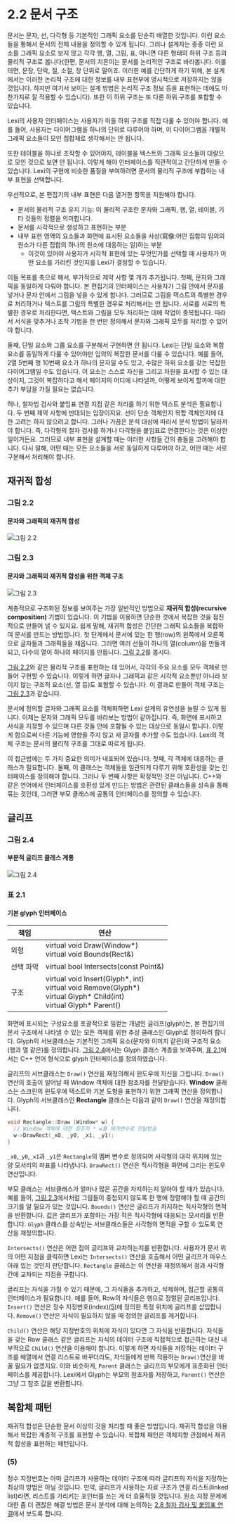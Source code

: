 # 2.2 문서 구조
문서는 문자, 선, 다각형 등 기본적인 그래픽 요소를 단순히 배열한 것입니다. 이런 요소들을 통해서 문서의 전체 내용을 정의할 수 있게 됩니다. 그러나 설계자는 종종 이런 요소를 그래픽 요소로 보지 않고 각각 행, 열, 그림, 표, 아니면 다른 형태의 하위 구조 등의 물리적 구조로 봅니다(한편, 문서의 지은이는 문서를 논리적인 구조로 바라봅니다. 이를테면, 문장, 단락, 절, 소절, 장 단위로 말이죠. 이러한 예를 간단하게 하기 위해, 본 설계에서는 이러한 논리적 구조에 대한 정보를 내부 표현부에 명시적으로 저장하지는 않을 것입니다. 하지만 여기서 보이는 설계 방법은 논리적 구조 정보 등을 표현하는 데에도 마찬가지로 잘 적용할 수 있습니다). 또한 이 하위 구조는 또 다른 하위 구조를 포함할 수 있습니다.

Lexi의 사용자 인터페이스는 사용자가 이들 하위 구조를 직접 다룰 수 있어야 합니다. 예를 들어, 사용자는 다이어그램을 하나의 단위로 다루어야 하며, 이 다이어그램을 개별적 그래픽 요소들이 모인 집합체로 생각해서는 안 됩니다.

또한 테이블을 하나로 조작할 수 있어야지, 테이블을 텍스트와 그래픽 요소들이 대량으로 모인 것으로 보면 안 됩니다. 이렇게 해야 인터페이스를 직관적이고 간단하게 만들 수 있습니다. Lexi의 구현에 비슷한 품질을 부여하려면 문서의 물리적 구조에 부합하는 내부 표현을 선택합니다.

우선적으로, 본 편집기의 내부 표현은 다음 열거한 항목을 지원해야 합니다.

- 문서의 물리적 구조 유지 기능: 이 물리적 구조란 문자와 그래픽, 행, 열, 테이블, 기타 것들의 정렬을 의미합니다.
- 문서를 시각적으로 생성하고 표현하는 부분
- 내부 표현 영역의 요소들과 화면에 표시된 요소들을 사상(寫像:어떤 집합의 임의의 원소가 다른 집합의 하나의 원소에 대응하는 일)하는 부분
  - 이것이 있어야 사용자가 시각적 표현에 있는 무엇인가를 선택할 때 사용자가 어떤 요소를 가리킨 것인지를 Lexi가 결정할 수 있습니다.

이들 목표를 축으로 해서, 부가적으로 제약 사항 몇 개가 추가됩니다. 첫째, 문자와 그래픽을 동일하게 다뤄야 합니다. 본 편집기의 인터페이스는 사용자가 그림 안에서 문자를 넣거나 문자 안에서 그림을 넣을 수 있게 합니다. 그러므로 그림을 텍스트의 특별한 경우로 처리하거나 텍스트를 그림의 특별한 경우로 처리해서는 안 됩니다. 서로를 서로의 특별한 경우로 처리한다면, 텍스트와 그림을 모두 처리하는 데에 작업이 중복됩니다. 따라서 서식을 맞추거나 조작 기법을 한 번만 정의해서 문자와 그래픽 모두를 처리할 수 있어야 합니다.

둘째, 단일 요소와 그룹 요소를 구분해서 구현하면 안 됩니다. Lexi는 단일 요소와 복합 요소를 동일하게 다룰 수 있어야만 임의의 복잡한 문서를 다룰 수 있습니다. 예를 들어, 2열 5번째 행 10번째 요소가 하나의 문자일 수도 있고, 수많은 하위 요소를 갖는 복잡한 다이어그램일 수도 있습니다. 이 요소는 스스로 자신을 그리고 차원을 표시할 수 있는 대상이지, 그것이 복잡하다고 해서 페이지의 어디에 나타낼까, 어떻게 보이게 할까에 대한 추가 부담을 가질 필요는 없습니다.

허나, 철자법 검사와 붙임표 연결 지점 같은 처리를 하기 위한 텍스트 분석은 필요합니다. 두 번째 제약 사항에 반대되는 입장이지요. 선이 단순 객체인지 복합 객체인지에 대한 고려는 하지 않으려고 합니다. 그러나 가끔은 분석 대상에 따라서 분석 방법이 달라져야 합니다. 즉, 다각형의 철자 검사를 하거나 다각형을 붙임표로 연결한다는 것은 이상한 일이거든요. 그러므로 내부 표현을 설계할 때는 이러한 사항들 간의 충돌을 고려해야 합니다. 다시 말해, 어떤 때는 모든 요소들을 서로 동일하게 다루어야 하고, 어떤 때는 서로 구분해서 처리해야 합니다.
## 재귀적 합성
### 그림 2.2
#### 문자와 그래픽의 재귀적 합성
![그림 2.2](2-1-002.gif)
### 그림 2.3 
#### 문자와 그래픽의 재귀적 합성을 위한 객체 구조
![그림 2.3](2-1-003.gif)

계층적으로 구조화된 정보를 보여주는 가장 일반적인 방법으로 **재귀적 합성(recursive composition)** 기법이 있습니다. 이 기법을 이용하면 단순한 것에서 복잡한 것을 점진적으로 만들어 낼 수 있지요. 쉽게 말해, 재귀적 합성은 간단한 그래픽 요소들을 복합하여 문서를 만드는 방법입니다. 첫 단계에서 문서에 있는 한 행(row)의 왼쪽에서 오른쪽으로 글자들과 그래픽들을 채웁니다. 그러면 여러 선들이 하나의 열(column)을 만들게 되고, 다수의 열이 하나의 페이지를 만듭니다. [그림 2.2]()를 봅시다.

[그림 2.2]()와 같은 물리적 구조를 표현하는 데 있어서, 각각의 주요 요소를 모두 객체로 만들어 구현할 수 있습니다. 이렇게 하면 글자나 그래픽과 같은 시각적 요소뿐만 아니라 보이지 않는 구조적 요소(선, 열 등)도 포함할 수 있습니다. 이 결과로 만들어 객체 구조는 [그림 2.3]()과 같습니다.

문서에 정의할 글자와 그래픽 요소를 객체화하면 Lexi 설계의 유연성을 늘릴 수 있게 됩니다. 이제는 문자와 그래픽 모두를 바라보는 방법이 같아집니다. 즉, 화면에 표시하고 서식을 지정할 수 있으며 다른 것들 안에 포함될 수 있는 대상으로 동일시 합니다. 이렇게 함으로써 다른 기능에 영향을 주지 않고 새 글자를 추가할 수도 있습니다. Lexi의 객체 구조는 문서의 물리적 구조를 그대로 따르게 됩니다.

이 접근법에는 두 가지 중요한 의미가 내포되어 있습니다. 첫째, 각 객체에 대응하는 클래스가 필요합니다. 둘째, 이 클래스는 객체들을 일관되게 다루기 위해 호환성을 갖는 인터페이스를 정의해야 합니다. 그러나 두 번째 사항은 확정적인 것은 아닙니다. C++와 같은 언어에서 인터페이스를 호환성 있게 만드는 방법은 관련된 클래스들을 상속을 통해 묶는 것인데, 그러면 부모 클래스에 공통의 인터페이스를 정의할 수 있습니다.

## 글리프
### 그림 2.4 
#### 부분적 글리프 클래스 계통
![그림 2.4](2-1-004.gif)
### 표 2.1 
#### 기본 glyph 인터페이스
|책임|연산|
|---|---|
|외형|virtual void Draw(Window*)<br>virtual void Bounds(Rect&)|
|선택 파악|virtual bool Intersects(const Point&)|
|구조|virtual void Insert(Glyph*, int)<br>virtual void Remove(Glyph*)<br>virtual Glyph* Child(int)<br>virtual Glyph* Parent()|

화면에 표시되는 구성요소를 포괄적으로 일컫는 개념인 글리프(glyph)는, 본 편집기의 문서 구조에서 나타낼 수 있는 모든 객체를 위한 추상 클래스인 Glyph로 정의하려 합니다. Glyph의 서브클래스는 기본적인 그래픽 요소(문자와 이미지 같은)와 구조적 요소(행과 열 같은)를 정의합니다. [그림 2.4]()에서는 Glyph 클래스 계층을 보여주며, [표 2.1]()에서는 C++ 언어 형식으로 glyph 인터페이스를 정의하였습니다.

글리프의 서브클래스는 `Draw()` 연산을 재정의해서 윈도우에 자신을 그립니다. `Draw()` 연산의 호출이 일어날 때 Window 객체에 대한 참조자를 전달받습니다. **Window** 클래스는 스크린의 윈도우에 텍스트와 기본 도형을 표현하기 위한 그래픽 연산을 정의합니다. Glyph의 서브클래스인 **Rectangle** 클래스는 다음과 같이 `Draw()` 연산을 재정의합니다.
``` c++
void Rectangle::Draw (Window* w) {
  // Window 객체에 대한 참조자 * w를 매개변수로 전달받음
  w->DrawRect(_x0, _y0, _x1, _y1);
}
```
`_x0`,`_y0`,`_x1`과 `_y1`은 `Rectangle`의 멤버 변수로 정의되어 사각형의 대각 위치에 있는 양 모서리의 좌표를 나타냅니다. `DrawRect()` 연산은 직사각형을 화면에 그리는 윈도우 연산입니다.

부모 클래스는 서브클래스가 얼마나 많은 공간을 차지하는지 알아야 할 때가 있습니다. 예를 들어, [그림 2.3]()에서처럼 그림들이 중첩되지 않도록 한 행에 정렬해야 할 때 공간의 크기를 알 필요가 있는 것입니다. `Bounds()` 연산은 글리프가 차지하는 직사각형의 면적을 반환합니다. 값은 글리프가 포함하는 가장 작은 직사각형에 대응되는 모서리를 반환합니다. `Glyph` 클래스를 상속받는 서브클래스들은 사각형의 면적을 구할 수 있도록 연산을 재정의합니다.

`Intersects()` 연산은 어떤 점이 글리프와 교차하는지를 반환합니다. 사용자가 문서 위의 어떤 지점을 클릭하면 Lexi는 `Intersects()` 연산을 호출해서 어떤 글리프가 마우스 아래 있는 것인지 판단합니다. `Rectangle` 클래스는 이 연산을 재정의해서 점과 사각형 간에 교차되는 지점을 구합니다.

글리프는 자식을 가질 수 있기 때문에, 그 자식들을 추가하고, 삭제하며, 접근할 공통의 인터페이스가 필요합니다. 예를 들어, Row의 자식들은 행으로 정렬된 글리프입니다. `Insert()` 연산은 정수 지정번호(index)[(5)]()에 정의한 특정 위치에 글리프를 삽입합니다. `Remove()` 연산은 자식이 필요하지 않을 때 정의한 글리프를 제거합니다.

`Child()` 연산은 해당 지정번호의 위치에 자식이 있다면 그 자식을 반환합니다. 자식들을 갖는 Row 클래스 같은 글리프는 자식의 데이터 구조에 직접적으로 접근하는 대신 내부적으로 `Child()` 연산을 이용해야 합니다. 이렇게 하면 자식들을 저장하는 데이터 구조를 배열에서 연결 리스트로 바꾸더라도, 자식들에게 반복 적용하는 `Draw()`연산을 바꿀 필요가 없겠지요. 이와 비슷하게, `Parent` 클래스는 글리프의 부모에게 표준화된 인터페이스를 제공합니다. Lexi에서 Glyph는 부모의 참조자를 저장하고, `Parent()` 연산은 그냥 그 참조 값을 반환합니다.

## 복합체 패턴
재귀적 합성은 단순한 문서 이상의 것을 처리할 때 좋은 방법입니다. 재귀적 합성을 이용해서 복잡한 계층적 구조를 표현할 수 있습니다. 복합체 패턴은 객체지향 관점에서 재귀적 합성을 표현하는 패턴입니다.



### (5)
정수 지정번호는 아마 글리프가 사용하는 데이터 구조에 따라 글리프의 자식을 지정하는 최상의 방법은 아닐 것입니다. 만약, 글리프가 사용하는 자료 구조가 연결 리스트(linked list)라면, 리스트를 가리키는 포인터를 쓰는 게 더 효율적일 것입니다. 원소 지정 문제에 대한 좀 더 괜찮은 해결 방법은 문서 분석에 대해 논의하는 [2.8 철자 검사 및 붙임표 연결](https://github.com/wonder13662/my-books/blob/writing/GOF-design-patterns/Chapter02/2-8.md)에서 보도록 합니다.

